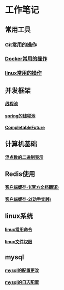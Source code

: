 # 工作笔记
## 常用工具
### [Git常用的操作](./doc/git.md)
### [Docker常用的操作](./doc/docker.md)
### [linux常用的操作](doc/linux/linux常用命令.md)

## 并发框架
#### [线程池](./doc/threadpoolexecutor.md)
#### [spring的线程池](./doc/threadpoolexecutor.md)
#### [CompletableFuture](./doc/completablefuture.md)

## 计算机基础
#### [浮点数的二进制表示](./doc/float-binary.md)

## Redis使用
#### [客户端缓存-1(官方文档翻译)](./doc/float-binary.md)
#### [客户端缓存-2(动手实践)](./doc/float-binary.md)

## linux系统
#### [linux常用命令](doc/linux/linux常用命令.md)
#### [linux文件权限](./doc/linux/linux文件权限.md)

## mysql
#### [mysql的配置更改](doc/mysql/mysql的配置更改.md)
#### [mysql的日志配置](doc/mysql/mysql的日志配置.md)

